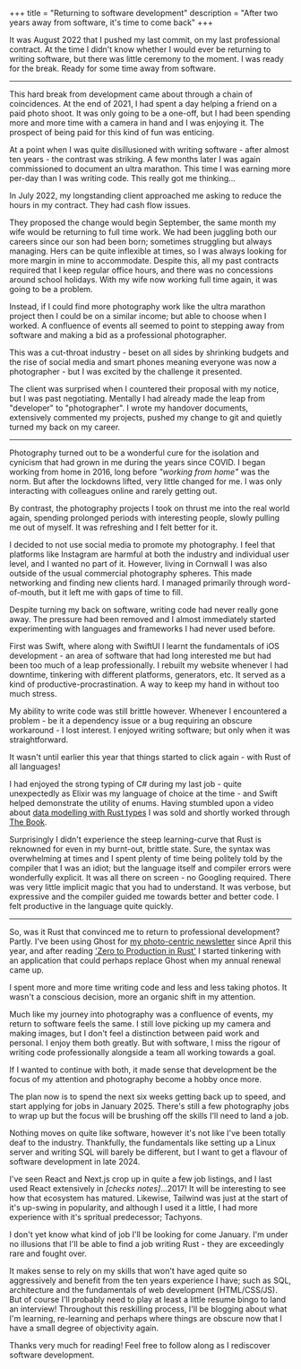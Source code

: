 +++
title = "Returning to software development"
description = "After two years away from software, it's time to come back"
+++

It was August 2022 that I pushed my last commit, on my last professional contract. At the time I didn't know whether I would ever be returning to writing software, but there was little ceremony to the moment. I was ready for the break. Ready for some time away from software.

---

This hard break from development came about through a chain of coincidences. At the end of 2021, I had spent a day helping a friend on a paid photo shoot. It was only going to be a one-off, but I had been spending more and more time with a camera in hand and I was enjoying it. The prospect of being paid for this kind of fun was enticing.

At a point when I was quite disillusioned with writing software - after almost ten years - the contrast was striking. A few months later I was again commissioned to document an ultra marathon. This time I was earning more per-day than I was writing code. This really got me thinking...

In July 2022, my longstanding client approached me asking to reduce the hours in my contract. They had cash flow issues.

They proposed the change would begin September, the same month my wife would be returning to full time work. We had been juggling both our careers since our son had been born; sometimes struggling but always managing. Hers can be quite inflexible at times, so I was always looking for more margin in mine to accommodate. Despite this, all my past contracts required that I keep regular office hours, and there was no concessions around school holidays. With my wife now working full time again, it was going to be a problem.

Instead, if I could find more photography work like the ultra marathon project then I could be on a similar income; but able to choose when I worked. A confluence of events all seemed to point to stepping away from software and making a bid as a professional photographer.

This was a cut-throat industry - beset on all sides by shrinking budgets and the rise of social media and smart phones meaning everyone was now a photographer - but I was excited by the challenge it presented.

The client was surprised when I countered their proposal with my notice, but I was past negotiating. Mentally I had already made the leap from "developer" to "photographer". I wrote my handover documents, extensively commented my projects, pushed my change to git and quietly turned my back on my career.

---

Photography turned out to be a wonderful cure for the isolation and cynicism that had grown in me during the years since COVID. I began working from home in 2016, long before *"working from home"* was the norm. But after the lockdowns lifted, very little changed for me. I was only interacting with colleagues online and rarely getting out.

By contrast, the photography projects I took on thrust me into the real world again, spending prolonged periods with interesting people, slowly pulling me out of myself. It was refreshing and I felt better for it.

I decided to not use social media to promote my photography. I feel that platforms like Instagram are harmful at both the industry and individual user level, and I wanted no part of it. However, living in Cornwall I was also outside of the usual commercial photography spheres. This made networking and finding new clients hard. I managed primarily through word-of-mouth, but it left me with gaps of time to fill.

Despite turning my back on software, writing code had never really gone away. The pressure had been removed and I almost immediately started experimenting with languages and frameworks I had never used before.

First was Swift, where along with SwiftUI I learnt the fundamentals of iOS development - an area of software that had long interested me but had been too much of a leap professionally. I rebuilt my website whenever I had downtime, tinkering with different platforms, generators, etc. It served as a kind of productive-procrastination. A way to keep my hand in without too much stress.

My ability to write code was still brittle however. Whenever I encountered a problem - be it a dependency issue or a bug requiring an obscure workaround - I lost interest. I enjoyed writing software; but only when it was straightforward.

It wasn't until earlier this year that things started to click again - with Rust of all languages!

I had enjoyed the strong typing of C# during my last job - quite unexpectedly as Elixir was my language of choice at the time - and Swift helped demonstrate the utility of enums. Having stumbled upon a video about [data modelling with Rust types](https://www.youtube.com/watch?v=z-0-bbc80JM) I was sold and shortly worked through [The Book](https://doc.rust-lang.org/book/).

Surprisingly I didn't experience the steep learning-curve that Rust is reknowned for even in my burnt-out, brittle state. Sure, the syntax was overwhelming at times and I spent plenty of time being politely told by the compiler that I was an idiot; but the language itself and compiler errors were wonderfully explicit. It was all there on screen - no Googling required. There was very little implicit magic that you had to understand. It was verbose, but expressive and the compiler guided me towards better and better code. I felt productive in the language quite quickly.

---

So, was it Rust that convinced me to return to professional development? Partly. I've been using Ghost for [my photo-centric newsletter](https://madebyjamie.com) since April this year, and after reading ['Zero to Production in Rust'](https://www.zero2prod.com) I started tinkering with an application that could perhaps replace Ghost when my annual renewal came up.

I spent more and more time writing code and less and less taking photos. It wasn't a conscious decision, more an organic shift in my attention.

Much like my journey into photography was a confluence of events, my return to software feels the same. I still love picking up my camera and making images, but I don't feel a distinction between paid work and personal. I enjoy them both greatly. But with software, I miss the rigour of writing code professionally alongside a team all working towards a goal.

If I wanted to continue with both, it made sense that development be the focus of my attention and photography become a hobby once more.

The plan now is to spend the next six weeks getting back up to speed, and start applying for jobs in January 2025. There's still a few photography jobs to wrap up but the focus will be brushing off the skills I'll need to land a job.

Nothing moves on quite like software, however it's not like I've been totally deaf to the industry. Thankfully, the fundamentals like setting up a Linux server and writing SQL will barely be different, but I want to get a flavour of software development in late 2024.

I've seen React and Next.js crop up in quite a few job listings, and I last used React extensively in *[checks notes]*...2017! It will be interesting to see how that ecosystem has matured. Likewise, Tailwind was just at the start of it's up-swing in popularity, and although I used it a little, I had more experience with it's spritual predecessor; Tachyons.

I don't yet know what kind of job I'll be looking for come January. I'm under no illusions that I'll be able to find a job writing Rust - they are exceedingly rare and fought over.

It makes sense to rely on my skills that won't have aged quite so aggressively and benefit from the ten years experience I have; such as SQL, architecture and the fundamentals of web development (HTML/CSS/JS). But of course I'll probably need to play at least a little resume bingo to land an interview! Throughout this reskilling process, I'll be blogging about what I'm learning, re-learning and perhaps where things are obscure now that I have a small degree of objectivity again.

Thanks very much for reading! Feel free to follow along as I rediscover software development.


